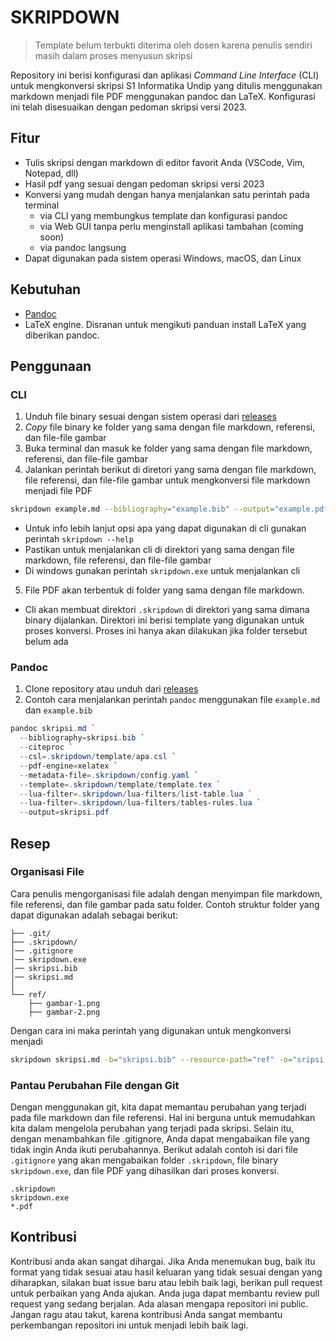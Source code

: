 # SKRIPDOWN

> Template belum terbukti diterima oleh dosen karena penulis sendiri masih dalam proses menyusun skripsi

Repository ini berisi konfigurasi dan aplikasi _Command Line Interface_ (CLI) untuk mengkonversi skripsi S1 Informatika Undip yang ditulis menggunakan markdown menjadi file PDF menggunakan pandoc dan LaTeX. Konfigurasi ini telah disesuaikan dengan pedoman skripsi versi 2023.

## Fitur

- Tulis skripsi dengan markdown di editor favorit Anda (VSCode, Vim, Notepad, dll)
- Hasil pdf yang sesuai dengan pedoman skripsi versi 2023
- Konversi yang mudah dengan hanya menjalankan satu perintah pada terminal
  - via CLI yang membungkus template dan konfigurasi pandoc
  - via Web GUI tanpa perlu menginstall aplikasi tambahan (coming soon)
  - via pandoc langsung
- Dapat digunakan pada sistem operasi Windows, macOS, dan Linux

## Kebutuhan

- [Pandoc](https://pandoc.org/installing.html)
- LaTeX engine. Disranan untuk mengikuti panduan install LaTeX yang diberikan pandoc.

## Penggunaan

### CLI

1. Unduh file binary sesuai dengan sistem operasi dari [releases](https://github.com/rizkybaihaqy/skripdown/releases)
2. _Copy_ file binary ke folder yang sama dengan file markdown, referensi, dan file-file gambar
3. Buka terminal dan masuk ke folder yang sama dengan file markdown, referensi, dan file-file gambar
4. Jalankan perintah berikut di diretori yang sama dengan file markdown, file referensi, dan file-file gambar untuk mengkonversi file markdown menjadi file PDF

```bash
skripdown example.md --bibliography="example.bib" --output="example.pdf"
```

- Untuk info lebih lanjut opsi apa yang dapat digunakan di cli gunakan perintah `skripdown --help`
- Pastikan untuk menjalankan cli di direktori yang sama dengan file markdown, file referensi, dan file-file gambar
- Di windows gunakan perintah `skripdown.exe` untuk menjalankan cli

5. File PDF akan terbentuk di folder yang sama dengan file markdown.
- Cli akan membuat direktori `.skripdown` di direktori yang sama dimana binary dijalankan. Direktori ini berisi template yang digunakan untuk proses konversi. Proses ini hanya akan dilakukan jika folder tersebut belum ada

### Pandoc

1. Clone repository atau unduh dari [releases](https://github.com/rizkybaihaqy/skripdown/releases)
2. Contoh cara menjalankan perintah `pandoc` menggunakan file `example.md` dan `example.bib`

```powershell
pandoc skripsi.md `
  --bibliography=skripsi.bib `
  --citeproc `
  --csl=.skripdown/template/apa.csl `
  --pdf-engine=xelatex `
  --metadata-file=.skripdown/config.yaml `
  --template=.skripdown/template/template.tex `
  --lua-filter=.skripdown/lua-filters/list-table.lua `
  --lua-filter=.skripdown/lua-filters/tables-rules.lua `
  --output=skripsi.pdf
```

## Resep

### Organisasi File

Cara penulis mengorganisasi file adalah dengan menyimpan file markdown, file referensi, dan file gambar pada satu folder. Contoh struktur folder yang dapat digunakan adalah sebagai berikut:

```text
├── .git/
├── .skripdown/
│── .gitignore
│── skripdown.exe
│── skripsi.bib
│── skripsi.md
│
└── ref/
    ├── gambar-1.png
    ├── gambar-2.png
```

Dengan cara ini maka perintah yang digunakan untuk mengkonversi menjadi

```bash
skripdown skripsi.md -b="skripsi.bib" --resource-path="ref" -o="sripsi.pdf"
```

### Pantau Perubahan File dengan Git

Dengan menggunakan git, kita dapat memantau perubahan yang terjadi pada file markdown dan file referensi. Hal ini berguna untuk memudahkan kita dalam mengelola perubahan yang terjadi pada skripsi. Selain itu, dengan menambahkan file .gitignore, Anda dapat mengabaikan file yang tidak ingin Anda ikuti perubahannya. Berikut adalah contoh isi dari file `.gitignore` yang akan mengabaikan folder `.skripdown`, file binary `skripdown.exe`, dan file PDF yang dihasilkan dari proses konversi.

```text
.skripdown
skripdown.exe
*.pdf
```

## Kontribusi

Kontribusi anda akan sangat dihargai. Jika Anda menemukan bug, baik itu format yang tidak sesuai atau hasil keluaran yang tidak sesuai dengan yang diharapkan, silakan buat issue baru atau lebih baik lagi, berikan pull request untuk perbaikan yang Anda ajukan. Anda juga dapat membantu review pull request yang sedang berjalan. Ada alasan mengapa repositori ini public. Jangan ragu atau takut, karena kontribusi Anda sangat membantu perkembangan repositori ini untuk menjadi lebih baik lagi.
